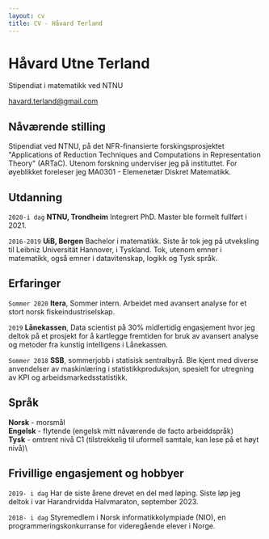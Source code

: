 ```yaml
---
layout: cv
title: CV - Håvard Terland
---
```

# Håvard Utne Terland
Stipendiat i matematikk ved NTNU

<div id="webaddress">
<a href="havard.terland@gmail.com">havard.terland@gmail.com</a>
</div>


## Nåværende stilling

Stipendiat ved NTNU, på det NFR-finansierte forskingsprosjektet "Applications of Reduction Techniques and Computations in Representation Theory" (ARTaC). Utenom forskning underviser jeg på instituttet. For øyeblikket foreleser jeg MA0301 - Elemenetær Diskret Matematikk. 

## Utdanning

`2020-i dag`
__NTNU, Trondheim__
Integrert PhD. Master ble formelt fullført i 2021.

`2016-2019`
__UiB, Bergen__
Bachelor i matematikk. Siste år tok jeg på utveksling til Leibniz Universität Hannover, i Tyskland. Tok, utenom emner i matematikk, også emner i datavitenskap, logikk og Tysk språk.

## Erfaringer

`Sommer 2020` __Itera__, Sommer intern. Arbeidet med avansert analyse for et stort norsk fiskeindustriselskap.

`2019`
__Lånekassen__, Data scientist på 30% midlertidig engasjement hvor jeg deltok på et prosjekt for å kartlegge fremtiden for bruk av avansert analyse og metoder fra kunstig intelligens i Lånekassen. 

`Sommer 2018` __SSB__, sommerjobb i statisisk sentralbyrå. Ble kjent med diverse anvendelser av maskinlæring i statistikkproduksjon, spesielt for utregning av KPI og arbeidsmarkedsstatistikk.

## Språk
__Norsk__ - morsmål\
__Engelsk__ - flytende (engelsk mitt nåværende de facto arbeiddspråk)\
__Tysk__ - omtrent nivå C1 (tilstrekkelig til uformell samtale, kan lese på et høyt nivå)\

## Frivillige engasjement og hobbyer

`2019- i dag` Har de siste årene drevet en del med løping. Siste løp jeg deltok i var Harandrvidda Halvmaraton, september 2023.

`2018- i dag`
Styremedlem i Norsk informatikkolympiade (NIO), en programmeringskonkurranse for videregående elever i Norge.



<!-- ### Footer

Last updated: May 2013 -->


